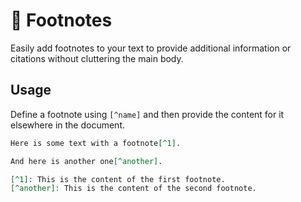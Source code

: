 # 🦶 Footnotes

Easily add footnotes to your text to provide additional information or citations without cluttering the main body.

## Usage

Define a footnote using `[^name]` and then provide the content for it elsewhere in the document.

```markdown
Here is some text with a footnote[^1].

And here is another one[^another].

[^1]: This is the content of the first footnote.
[^another]: This is the content of the second footnote.
```
